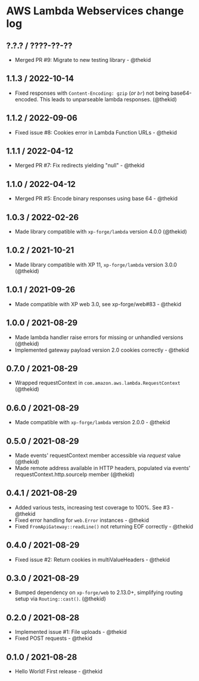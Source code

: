 AWS Lambda Webservices change log
=================================

## ?.?.? / ????-??-??

* Merged PR #9: Migrate to new testing library - @thekid

## 1.1.3 / 2022-10-14

* Fixed responses with `Content-Encoding: gzip` (*or `br`*) not being
  base64-encoded. This leads to unparseable lambda responses.
  (@thekid)

## 1.1.2 / 2022-09-06

* Fixed issue #8: Cookies error in Lambda Function URLs - @thekid

## 1.1.1 / 2022-04-12

* Merged PR #7: Fix redirects yielding "null" - @thekid

## 1.1.0 / 2022-04-12

* Merged PR #5: Encode binary responses using base 64 - @thekid

## 1.0.3 / 2022-02-26

* Made library compatible with `xp-forge/lambda` version 4.0.0
  (@thekid)

## 1.0.2 / 2021-10-21

* Made library compatible with XP 11, `xp-forge/lambda` version 3.0.0
  (@thekid)

## 1.0.1 / 2021-09-26

* Made compatible with XP web 3.0, see xp-forge/web#83 - @thekid

## 1.0.0 / 2021-08-29

* Made lambda handler raise errors for missing or unhandled versions
  (@thekid)
* Implemented gateway payload version 2.0 cookies correctly - @thekid

## 0.7.0 / 2021-08-29

* Wrapped requestContext in `com.amazon.aws.lambda.RequestContext`
  (@thekid)

## 0.6.0 / 2021-08-29

* Made compatible with `xp-forge/lambda` version 2.0.0 - @thekid

## 0.5.0 / 2021-08-29

* Made events' requestContext member accessible via *request* value
  (@thekid)
* Made remote address available in HTTP headers, populated via events'
  requestContext.http.sourceIp member
  (@thekid)

## 0.4.1 / 2021-08-29

* Added various tests, increasing test coverage to 100%. See #3 - @thekid
* Fixed error handling for `web.Error` instances - @thekid
* Fixed `FromApiGateway::readLine()` not returning EOF correctly - @thekid

## 0.4.0 / 2021-08-29

* Fixed issue #2: Return cookies in multiValueHeaders - @thekid

## 0.3.0 / 2021-08-29

* Bumped dependency on `xp-forge/web` to 2.13.0+, simplifying routing
  setup via `Routing::cast()`.
  (@thekid)

## 0.2.0 / 2021-08-28

* Implemented issue #1: File uploads - @thekid
* Fixed POST requests - @thekid

## 0.1.0 / 2021-08-28

* Hello World! First release - @thekid